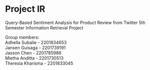 # Project IR
Query-Based Sentiment Analysis for Product Review from Twitter
5th Semester Information Retrieval Project

Group members:  
Adhella Subalie - 2201834653  
Jansen Guisaga - 2201739191  
Jasson Chen - 2201785986  
Mietha Anditta - 2201730513  
Theresia Kharisma - 2201833045  
